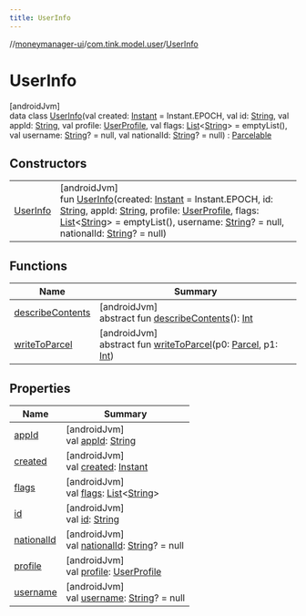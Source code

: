 ```yaml
---
title: UserInfo
---
```

//[moneymanager-ui](../../../index.html)/[com.tink.model.user](../index.html)/[UserInfo](index.html)



# UserInfo



[androidJvm]\
data class [UserInfo](index.html)(val created: [Instant](https://developer.android.com/reference/kotlin/java/time/Instant.html) = Instant.EPOCH, val id: [String](https://kotlinlang.org/api/latest/jvm/stdlib/kotlin/-string/index.html), val appId: [String](https://kotlinlang.org/api/latest/jvm/stdlib/kotlin/-string/index.html), val profile: [UserProfile](../-user-profile/index.html), val flags: [List](https://kotlinlang.org/api/latest/jvm/stdlib/kotlin.collections/-list/index.html)&lt;[String](https://kotlinlang.org/api/latest/jvm/stdlib/kotlin/-string/index.html)&gt; = emptyList(), val username: [String](https://kotlinlang.org/api/latest/jvm/stdlib/kotlin/-string/index.html)? = null, val nationalId: [String](https://kotlinlang.org/api/latest/jvm/stdlib/kotlin/-string/index.html)? = null) : [Parcelable](https://developer.android.com/reference/kotlin/android/os/Parcelable.html)



## Constructors


| | |
|---|---|
| [UserInfo](-user-info.html) | [androidJvm]<br>fun [UserInfo](-user-info.html)(created: [Instant](https://developer.android.com/reference/kotlin/java/time/Instant.html) = Instant.EPOCH, id: [String](https://kotlinlang.org/api/latest/jvm/stdlib/kotlin/-string/index.html), appId: [String](https://kotlinlang.org/api/latest/jvm/stdlib/kotlin/-string/index.html), profile: [UserProfile](../-user-profile/index.html), flags: [List](https://kotlinlang.org/api/latest/jvm/stdlib/kotlin.collections/-list/index.html)&lt;[String](https://kotlinlang.org/api/latest/jvm/stdlib/kotlin/-string/index.html)&gt; = emptyList(), username: [String](https://kotlinlang.org/api/latest/jvm/stdlib/kotlin/-string/index.html)? = null, nationalId: [String](https://kotlinlang.org/api/latest/jvm/stdlib/kotlin/-string/index.html)? = null) |


## Functions


| Name | Summary |
|---|---|
| [describeContents](../../com.tink.service.provider/-provider-filter/index.html#-1578325224%2FFunctions%2F1000845458) | [androidJvm]<br>abstract fun [describeContents](../../com.tink.service.provider/-provider-filter/index.html#-1578325224%2FFunctions%2F1000845458)(): [Int](https://kotlinlang.org/api/latest/jvm/stdlib/kotlin/-int/index.html) |
| [writeToParcel](../../com.tink.service.provider/-provider-filter/index.html#-1754457655%2FFunctions%2F1000845458) | [androidJvm]<br>abstract fun [writeToParcel](../../com.tink.service.provider/-provider-filter/index.html#-1754457655%2FFunctions%2F1000845458)(p0: [Parcel](https://developer.android.com/reference/kotlin/android/os/Parcel.html), p1: [Int](https://kotlinlang.org/api/latest/jvm/stdlib/kotlin/-int/index.html)) |


## Properties


| Name | Summary |
|---|---|
| [appId](app-id.html) | [androidJvm]<br>val [appId](app-id.html): [String](https://kotlinlang.org/api/latest/jvm/stdlib/kotlin/-string/index.html) |
| [created](created.html) | [androidJvm]<br>val [created](created.html): [Instant](https://developer.android.com/reference/kotlin/java/time/Instant.html) |
| [flags](flags.html) | [androidJvm]<br>val [flags](flags.html): [List](https://kotlinlang.org/api/latest/jvm/stdlib/kotlin.collections/-list/index.html)&lt;[String](https://kotlinlang.org/api/latest/jvm/stdlib/kotlin/-string/index.html)&gt; |
| [id](id.html) | [androidJvm]<br>val [id](id.html): [String](https://kotlinlang.org/api/latest/jvm/stdlib/kotlin/-string/index.html) |
| [nationalId](national-id.html) | [androidJvm]<br>val [nationalId](national-id.html): [String](https://kotlinlang.org/api/latest/jvm/stdlib/kotlin/-string/index.html)? = null |
| [profile](profile.html) | [androidJvm]<br>val [profile](profile.html): [UserProfile](../-user-profile/index.html) |
| [username](username.html) | [androidJvm]<br>val [username](username.html): [String](https://kotlinlang.org/api/latest/jvm/stdlib/kotlin/-string/index.html)? = null |

